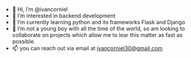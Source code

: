 - 👋 Hi, I’m @ivancorniel
- 👀 I’m interested in backend development
- 🌱 I’m currently learning python and its frameworks Flask and Django
- 💞️ I’m not a young boy with all the time of the world, so am looking to collaborate on projects which allow me to lear this matter as fast as possible.
- 📫 you can reach out via email at ivancorniel30@gmail.com 

<!---
ivancorniel/ivancorniel is a ✨ special ✨ repository because its `README.md` (this file) appears on your GitHub profile.
You can click the Preview link to take a look at your changes.
--->
